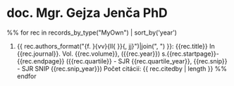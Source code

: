 ﻿# doc. Mgr. Gejza Jenča PhD

%% for rec in records_by_type("MyOwn") | sort_by('year')
 1. {{ rec.authors_format("{f. }{vv}{ll{ }}{, jj}")|join(", ") }}: {{rec.title}} In {{rec.journal}}.  Vol. {{rec.volume}}, ({{rec.year}}) s.{{rec.startpage}}-{{rec.endpage}} ({{rec.quartile}} - SJR {{rec.quartile_year}}, {{rec.snip}} - SJR SNIP {{rec.snip_year}})
   Počet citácií: {{ rec.citedby | length }}
%% endfor



